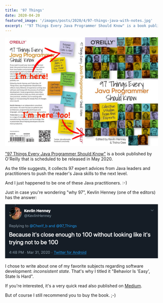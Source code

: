 ```yaml
---
title: '97 Things'
date: 2020-04-20
featured_image: '/images/posts/2020/4/97-things-java-with-notes.jpg'
excerpt: '"97 Things Every Java Programmer Should Know" is a book published by O&apos;Reilly that is scheduled to be released in May 2020. As the title suggests, it collects 97 expert advices from Java leaders and practitioners to push the reader&apos;s Java skills to the next level.'
---
```


![](/images/posts/2020/4/97-things-java-with-notes.jpg)

["97 Things Every Java Programmer Should Know"](http://shop.oreilly.com/product/0636920048824.do) is a book published by O'Reilly that is scheduled to be released in May 2020.

As the title suggests, it collects 97 expert advices from Java leaders and practitioners to push the reader's Java skills to the next level.

And I just happened to be one of these Java practitioners. :-)

Just in case you're wondering "why 97", Kevlin Henney (one of the editors) has the answer:

![](/images/posts/2020/4/why-97.png)

I chose to write about one of my favorite subjects regarding software development: _inconsistent state_. That's why I titled it "Behavior Is 'Easy', State Is Hard".

If you're interested, it's a very quick read also published on [Medium](https://medium.com/97-things/behavior-is-easy-state-is-hard-b272356cf867).

But of course I still recommend you to buy the book. ;-)
